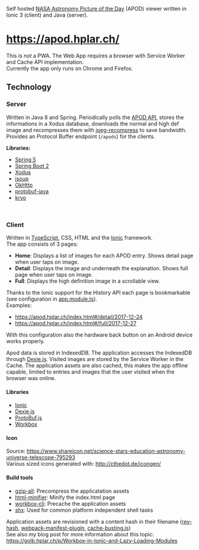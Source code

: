 Self hosted [NASA Astronomy Picture of the Day](https://apod.nasa.gov/apod/astropix.html) (APOD) viewer written in Ionic 3 (client) and Java (server).

# https://apod.hplar.ch/

This is *not* a PWA. The Web App requires a browser with Service Worker and Cache API implementation.    
Currently the app only runs on Chrome and Firefox. 

## Technology

### Server
Written in Java 8 and Spring. 
Periodically polls the [APOD API](https://api.nasa.gov/api.html), stores the informations in a Xodus database, downloads the normal and high def image and recompresses them with [jpeg-recompress](https://github.com/danielgtaylor/jpeg-archive) to save bandwidth.      
Provides an Protocol Buffer endpoint (`/apods`) for the clients.

**Libraries:**
  * [Spring 5](https://projects.spring.io/spring-framework/)
  * [Spring Boot 2](https://projects.spring.io/spring-boot/)
  * [Xodus](https://github.com/JetBrains/xodus)
  * [jsoup](https://jsoup.org/)
  * [OkHttp](http://square.github.io/okhttp/)
  * [protobuf-java](https://github.com/google/protobuf)
  * [kryo](https://github.com/EsotericSoftware/kryo)

<br>

### Client
Written in [TypeScript](https://www.typescriptlang.org/), CSS, HTML and the [Ionic](https://ionicframework.com/) framework.    
The app consists of 3 pages:
  * **Home**: Displays a list of images for each APOD entry. Shows detail page when user taps on image.
  * **Detail**: Displays the image and underneath the explanation. Shows full page when user taps on image.
  * **Full**: Displays the high definition image in a scrollable view.
  
Thanks to the Ionic support for the History API each page is bookmarkable (see configuration in [app.module.ts](https://github.com/ralscha/apod/blob/master/client/src/app/app.module.ts#L19-L25)).    
Examples:
  * https://apod.hplar.ch/index.html#/detail/2017-12-24
  * https://apod.hplar.ch/index.html#/full/2017-12-27
  
With this configuration also the hardware back button on an Android device works properly.

Apod data is stored in IndexedDB. The application accesses the IndexedDB through [Dexie.js](http://dexie.org/). Visited images are stored by the Service Worker in the Cache. The application assets are also cached, this makes the app offline capable, limited to entries and images that the user visited  when the browser was online.

#### Libraries
  * [Ionic](https://ionicframework.com/)
  * [Dexie.js](http://dexie.org/)
  * [ProtoBuf.js](https://github.com/dcodeIO/ProtoBuf.js/)
  * [Workbox](https://developers.google.com/web/tools/workbox/)
  
#### Icon
Source: https://www.shareicon.net/science-stars-education-astronomy-universe-telescope-795293      
Various sized icons generated with: http://cthedot.de/icongen/

#### Build tools
  * [gzip-all](https://www.npmjs.com/package/gzip-all): Precompress the applicatation assets
  * [html-minifier](https://www.npmjs.com/package/html-minifier): Minify the index.html page
  * [workbox-cli](https://github.com/googlechrome/workbox): Precache the application assets
  * [shx](https://github.com/shelljs/shx): Used for common platform independent shell tasks
  
Application assets are revisioned with a content hash in their filename ([rev-hash](https://www.npmjs.com/package/rev-hash), [webpack-manifest-plugin](https://github.com/danethurber/webpack-manifest-plugin), [cache-busting.js](https://github.com/ralscha/apod/blob/master/client/cache-busting.js))     
See also my blog post for more information about this topic: https://golb.hplar.ch/p/Workbox-in-Ionic-and-Lazy-Loading-Modules
